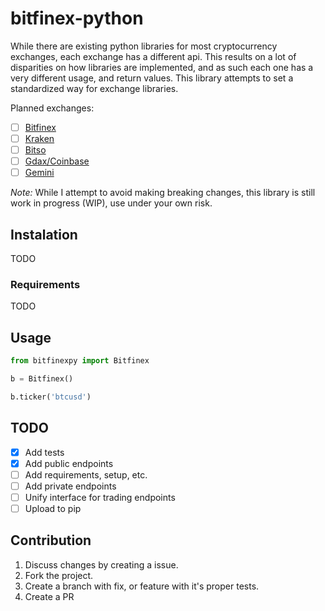 # bitfinex-python

While there are existing python libraries for most cryptocurrency exchanges,
each exchange has a different api. This results on a lot of disparities on how libraries are implemented, and as such each one has a very different usage, and return values. This library attempts to set a standardized way for exchange libraries.

Planned exchanges:

- [ ] [Bitfinex](https://github.com/Vanclief/bitfinex-python)
- [ ] [Kraken](https://github.com/Vanclief/kraken-python)
- [ ] [Bitso](https://github.com/Vanclief/bitso-python)
- [ ] [Gdax/Coinbase](https://github.com/Vanclief/gdax-python)
- [ ] [Gemini](https://github.com/Vanclief/gemini-python)

*Note:* While I attempt to avoid making breaking changes, this library is still 
work in progress (WIP), use under your own risk.


## Instalation
TODO

### Requirements
TODO

## Usage

```py
from bitfinexpy import Bitfinex

b = Bitfinex()

b.ticker('btcusd')
```


## TODO

- [X]  Add tests
- [X]  Add public endpoints
- [ ]  Add requirements, setup, etc.
- [ ]  Add private endpoints
- [ ]  Unify interface for trading endpoints
- [ ]  Upload to pip

## Contribution

1. Discuss changes by creating a issue.
2. Fork the project.
3. Create a branch with fix, or feature with it's proper tests.
4. Create a PR
